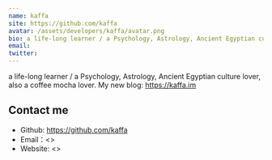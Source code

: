 ```yaml
---
name: kaffa
site: https://github.com/kaffa
avatar: /assets/developers/kaffa/avatar.png
bio: a life-long learner / a Psychology, Astrology, Ancient Egyptian culture lover, also a coffee mocha lover.
email: 
twitter: 
---
```


a life-long learner / a Psychology, Astrology, Ancient Egyptian culture lover, also a coffee mocha lover. My new blog: <https://kaffa.im>

## Contact me

- Github: <https://github.com/kaffa>
- Email：<>
- Website: <>
  